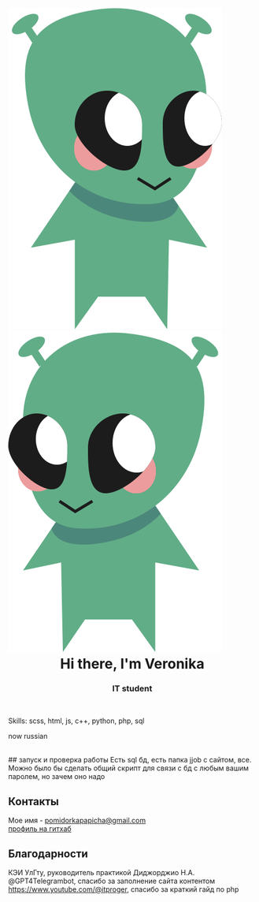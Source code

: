 
![nlo](jjob/images/tokenSecond.svg) ![nlo](jjob/images/tokenMain.svg)


<h1 align="center" style=" margin-top:-10px;">Hi there, I'm Veronika</h1>
<h3 align="center">IT student </h3><br>
<p>Skills: scss, html, js, c++, python, php, sql</p>
<p>now russian</p> <br>
## запуск и проверка работы
Есть sql бд, есть папка jjob с сайтом, все.
Можно было бы сделать общий скрипт для связи с бд с любым вашим паролем, но зачем оно надо

## Контакты

Мое имя - [pomidorkapapicha@gmail.com](mailto:pomidorkapapicha@gmail.com)  <br>
[профиль на гитхаб](https://github.com/mountingfoam_228)

## Благодарности
КЭИ УлГту, руководитель практикой Диджорджио Н.А. <br>
@GPT4Telegrambot, спасибо за заполнение сайта контентом <br>
https://www.youtube.com/@itproger, спасибо за краткий гайд по php
